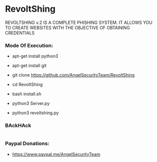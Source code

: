 # RevoltShing
 REVOLTSHING v.2 IS A COMPLETE PHISHING SYSTEM. IT ALLOWS YOU TO CREATE WEBSITES WITH THE OBJECTIVE OF OBTAINING CREDENTIALS


<h3> Mode Of Execution: </h3>

* apt-get install python3

* apt-get install git 

* git clone https://github.com/AngelSecurityTeam/RevoltShing

* cd RevoltShing

* bash install.sh

* python3 Server.py

* python3 revoltshing.py

<h3> BAckHAck </h3>

<img src="">

<h3> Paypal Donations: </h3>

* https://www.paypal.me/AngelSecurityTeam
